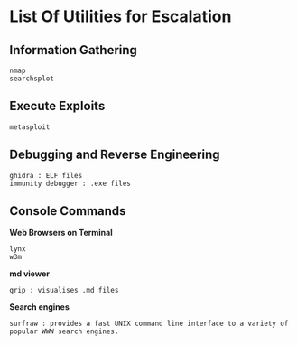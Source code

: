 # List Of Utilities for Escalation

## Information Gathering

	nmap
	searchsplot


## Execute Exploits

	metasploit

## Debugging and Reverse Engineering

	ghidra : ELF files
	immunity debugger : .exe files


## Console Commands

**Web Browsers on Terminal**

	lynx
	w3m

**md viewer**

	grip : visualises .md files

**Search engines**

	surfraw : provides a fast UNIX command line interface to a variety of popular WWW search engines.
